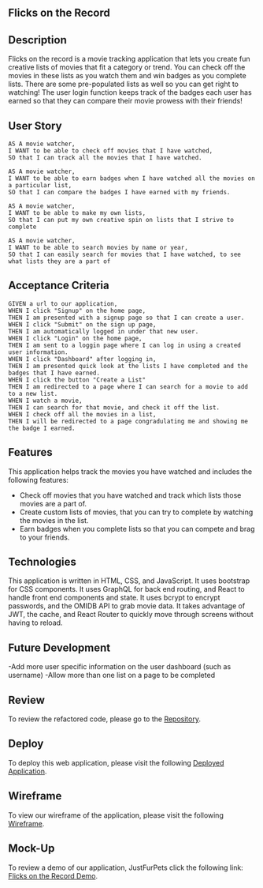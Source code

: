 ## Flicks on the Record

## Description
Flicks on the record is a movie tracking application that lets you create fun creative lists of movies that fit a category or trend.  You can check off the movies in these lists as you watch them and win badges as you complete lists.  There are some pre-populated lists as well so you can get right to watching!  The user login function keeps track of the badges each user has earned so that they can compare their movie prowess with their friends!

## User Story
```
AS A movie watcher, 
I WANT to be able to check off movies that I have watched,
SO that I can track all the movies that I have watched.

AS A movie watcher,
I WANT to be able to earn badges when I have watched all the movies on a particular list,
SO that I can compare the badges I have earned with my friends.

AS A movie watcher,
I WANT to be able to make my own lists,
SO that I can put my own creative spin on lists that I strive to complete

AS A movie watcher,
I WANT to be able to search movies by name or year, 
SO that I can easily search for movies that I have watched, to see what lists they are a part of
```

## Acceptance Criteria
```
GIVEN a url to our application,
WHEN I click "Signup" on the home page,
THEN I am presented with a signup page so that I can create a user.
WHEN I click "Submit" on the sign up page,
THEN I am automatically logged in under that new user.
WHEN I click "Login" on the home page,
THEN I am sent to a loggin page where I can log in using a created user information.
WHEN I click "Dashboard" after logging in,
THEN I am presented quick look at the lists I have completed and the badges that I have earned.
WHEN I click the button "Create a List"
THEN I am redirected to a page where I can search for a movie to add to a new list.
WHEN I watch a movie,
THEN I can search for that movie, and check it off the list.
WHEN I check off all the movies in a list,
THEN I will be redirected to a page congradulating me and showing me the badge I earned.
```
## Features
This application helps track the movies you have watched and includes the following features:
- Check off movies that you have watched and track which lists those movies are a part of.
- Create custom lists of movies, that you can try to complete by watching the movies in the list.
- Earn badges when you complete lists so that you can compete and brag to your friends.

## Technologies
This application is written in HTML, CSS, and JavaScript.  It uses bootstrap for CSS components.  It uses GraphQL for back end routing, and React to handle front end components and state.  It uses bcrypt to encrypt passwords, and the OMIDB API to grab movie data.  It takes advantage of JWT, the cache, and React Router to quickly move through screens without having to reload.

## Future Development
-Add more user specific information on the user dashboard (such as username)
-Allow more than one list on a page to be completed

## Review
To review the refactored code, please go to the [Repository](https://github.com/nandodavila/Movie-Project).

## Deploy
To deploy this web application, please visit the following [Deployed Application](https://flicksontherecord.herokuapp.com/).

## Wireframe
To view our wireframe of the application, please visit the following [Wireframe](https://app.diagrams.net/#G1Wb9nN03YmZO5UW5iSe7vAvPSt4JDgqy1).

## Mock-Up
To review a demo of our application, JustFurPets click the following link: [Flicks on the Record Demo]().

